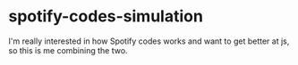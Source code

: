 # spotify-codes-simulation
I'm really interested in how Spotify codes works and want to get better at js, so this is me combining the two.

